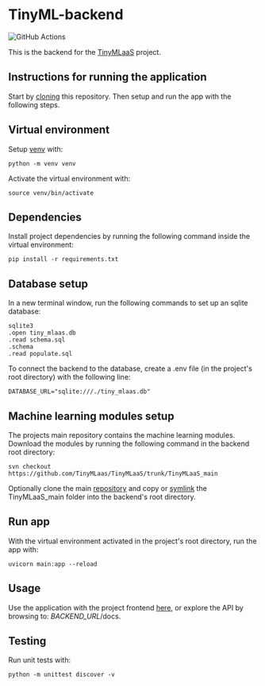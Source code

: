 # TinyML-backend
![GitHub Actions](https://github.com/TinyMLaas/TinyML-backend/actions/workflows/backend_tests.yml/badge.svg)

This is the backend for the [TinyMLaaS](https://github.com/TinyMLaas) project.

## Instructions for running the application

Start by [cloning](https://docs.github.com/en/repositories/creating-and-managing-repositories/cloning-a-repository) this repository. Then setup and run the app with the following steps.

## Virtual environment

Setup [venv](https://docs.python.org/3/library/venv.html) with:

```
python -m venv venv
```

Activate the virtual environment with:

```
source venv/bin/activate
```

## Dependencies

Install project dependencies by running the following command inside the virtual environment:

```
pip install -r requirements.txt
```

## Database setup

In a new terminal window, run the following commands to set up an sqlite database:

```
sqlite3
.open tiny_mlaas.db
.read schema.sql
.schema
.read populate.sql
```

To connect the backend to the database, create a .env file (in the project's root directory) with the following line:

```
DATABASE_URL="sqlite:///./tiny_mlaas.db"
```

## Machine learning modules setup

The projects main repository contains the machine learning modules. Download the modules by running the following command in the backend root directory:

```
svn checkout https://github.com/TinyMLaas/TinyMLaaS/trunk/TinyMLaaS_main
```
Optionally clone the main [repository](https://github.com/TinyMLaas/TinyMLaaS) and copy or [symlink](https://www.freecodecamp.org/news/linux-ln-how-to-create-a-symbolic-link-in-linux-example-bash-command/) the TinyMLaaS_main folder into the backend's root directory.

## Run app

With the virtual environment activated in the project's root directory, run the app with:

```
uvicorn main:app --reload
```

## Usage

Use the application with the project frontend [here](https://github.com/TinyMLaas/TinyML-frontend), or explore the API by browsing to: *BACKEND_URL*/docs.

## Testing

Run unit tests with:

```
python -m unittest discover -v
```
